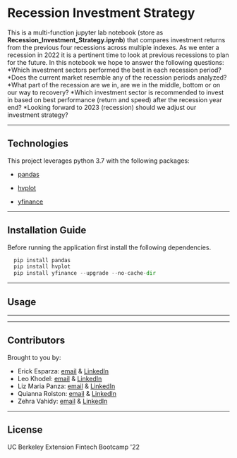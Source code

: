 # Recession Investment Strategy

This is a multi-function jupyter lab notebook (store as **Recession_Investment_Strategy.ipynb**) that compares investment returns from the previous four recessions across multiple indexes. As we enter a recession in 2022 it is a pertinent time to look at previous recessions to plan for the future. In this notebook we hope to answer the following questions:
*Which investment sectors performed the best in each recession period?
*Does the current market resemble any of the recession periods analyzed? 
*What part of the recession are we in, are we in the middle, bottom or on our way to recovery?
*Which investment sector is recommended to invest in based on best performance (return and speed) after the recession year end?
*Looking forward to 2023 (recession) should we adjust our investment strategy?

---

## Technologies

This project leverages python 3.7 with the following packages:

* [pandas](https://github.com/pandas-dev/pandas) 

* [hvplot](https://github.com/holoviz/hvplot) 

* [yfinance](https://github.com/ranaroussi/yfinance)
---

## Installation Guide

Before running the application first install the following dependencies.

```python
  pip install pandas
  pip install hvplot
  pip install yfinance --upgrade --no-cache-dir
```

---

## Usage



---

---

## Contributors

Brought to you by:
* Erick Esparza: [email](erickuh98@gmail.com) & [LinkedIn](https://www.linkedin.com/in/erick-esparza/)
* Leo Khodel: [email](lkhodel@gmail.com) & [LinkedIn](https://www.linkedin.com/in/lkhodel)
* Liz Maria Panza: [email](liizmaria_@live.com) & [LinkedIn](www.linkedin.com/in/liizmaria)
* Quianna Rolston: [email](quiannarolston@gmail.com) & [LinkedIn](https://www.linkedin.com/in/quianna-rolston)
* Zehra Vahidy: [email](zehra.vahidy@gmail.com) & [LinkedIn](www.linkedin.com/in/zehra-vahidy)

---

## License

UC Berkeley Extension
Fintech Bootcamp '22
